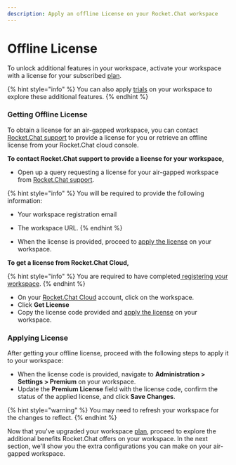 ```yaml
---
description: Apply an offline License on your Rocket.Chat workspace
---
```


# Offline License

To unlock additional features in your workspace, activate your workspace with a license for your subscribed [plan](../../readme/our-plans.md).

{% hint style="info" %}
You can also apply [trials](../trials/ "mention") on your workspace to explore these additional features.
{% endhint %}

### Getting Offline License

To obtain a license for an air-gapped workspace, you can contact [Rocket.Chat support](https://desk.rocket.chat/portal/en/home) to provide a license for you or retrieve an offline license from your Rocket.Chat cloud console.

**To contact Rocket.Chat support to provide a license for your workspace,**

* Open up a query requesting a license for your air-gapped workspace from [Rocket.Chat support](../../customer-center/rocket.chats-support-structure/premium-support-plans/support-prerequisites-and-version-durability.md).

{% hint style="info" %}
You will be required to provide the following information:

* Your workspace registration email
* The workspace URL.
{% endhint %}

* When the license is provided, proceed to [apply the license](offline-license.md#applying-license) on your workspace.

**To get a license from Rocket.Chat Cloud,**

{% hint style="info" %}
You are required to have completed[ registering your workspace](offline-workspace-registration.md).
{% endhint %}

* On your [Rocket.Chat Cloud](https://cloud.rocket.chat/home) account, click on the workspace.
* Click **Get License**
* Copy the license code provided and [apply the license](offline-license.md#applying-license) on your workspace.

### Applying License

After getting your offline license, proceed with the following steps to apply it to your workspace:

* When the license code is provided, navigate to **Administration > Settings > Premium** on your workspace.&#x20;
* Update the **Premium License** field with the license code, confirm the status of the applied license, and click **Save Changes**.

{% hint style="warning" %}
You may need to refresh your workspace for the changes to reflect.
{% endhint %}

Now that you've upgraded your workspace [plan](../../readme/our-plans.md), proceed to explore the additional benefits Rocket.Chat offers on your workspace. In the next section, we'll show you the  extra configurations you can make on your air-gapped workspace.
